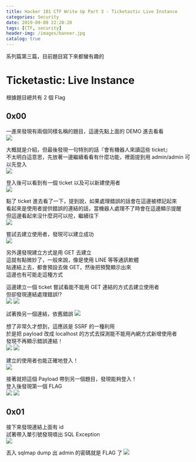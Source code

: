 ```yaml
---
title: Hacker 101 CTF Write Up Part 3 - Ticketastic Live Instance
categories: Security
date: 2019-09-08 22:28:20
tags: [CTF, security]
header-img: /images/banner.jpg
catalog: true
---
```


系列篇第三篇，目前題目寫下來都蠻有趣的  

<!-- more -->

# Ticketastic: Live Instance

根據題目總共有 2 個 Flag

## 0x00

一進來發現有兩個同樣名稱的題目，這邊先點上面的 DEMO 進去看看  
![](/images/ctf/part3-instance-1-01.png)

大概就是介紹，但最後發現一句特別的話『會有機器人來讀這些 ticket』  
不太明白這意思，先放著一邊繼續看看有什麼功能，裡面提到用 admin/admin 可以先登入  
![](/images/ctf/part3-instance-1-02.png)

登入後可以看到有一個 ticket 以及可以新建使用者  
![](/images/ctf/part3-instance-1-03.png)

點了 ticket 進去看了一下，提到說，如果處理錯誤的話會在這邊被標記起來  
看起來是使用者提供錯誤的連結的話，當機器人處理不了時會在這邊顯示提醒  
但這邊看起來沒什麼洞可以挖，繼續往下  
![](/images/ctf/part3-instance-1-04.png)

嘗試去建立使用者，發現可以建立成功  
![](/images/ctf/part3-instance-1-05.png)

另外還發現建立方式是用 GET 去建立  
這就有點微妙了，一般來說，像是使用 LINE 等等通訊軟體  
貼連結上去，都會預設去做 GET，然後把預覽顯示出來  
這邊也有可能走這種方式

這邊建立一個 ticket 嘗試看能不能用 GET 連結的方式去建立使用者  
但卻發現連結處理錯誤!?  
![](/images/ctf/part3-instance-1-06.png)
![](/images/ctf/part3-instance-1-07.png)

試著換另一個連結，依舊錯誤
![](/images/ctf/part3-instance-1-08.png)

想了非常久才想到，這應該是 SSRF 的一種利用  
於是把 payload 改成 localhost 的方式去探測能不能用內網方式新增使用者  
發現不再顯示錯誤連結！  
![](/images/ctf/part3-instance-1-10.png)
![](/images/ctf/part3-instance-1-11.png)

建立的使用者也能正確地登入！  
![](/images/ctf/part3-instance-1-12.png)

接著就把這個 Payload 帶到另一個題目，發現能夠登入！  
登入後發現第一個 FLAG  
![](/images/ctf/part3-instance-1-13.png)
![](/images/ctf/part3-instance-1-14.png)

## 0x01  

接下來發現連結上面有 id  
試著帶入單引號發現噴出 SQL Exception  
![](/images/ctf/part3-instance-2-01.png)

丟入 sqlmap dump 出 admin 的密碼就是 FLAG 了
![](/images/ctf/part3-instance-2-02.png)


